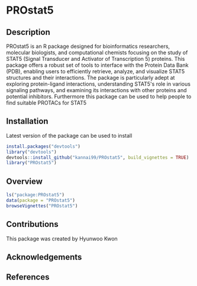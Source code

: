 # PROstat5

## Description

PROstat5 is an R package designed for bioinformatics researchers, molecular biologists, and computational chemists focusing on the study of STAT5 (Signal Transducer and Activator of Transcription 5) proteins. This package offers a robust set of tools to interface with the Protein Data Bank (PDB), enabling users to efficiently retrieve, analyze, and visualize STAT5 structures and their interactions. The package is particularly adept at exploring protein-ligand interactions, understanding STAT5's role in various signaling pathways, and examining its interactions with other proteins and potential inhibitors. Furthermore this package can be used to help people to find suitable PROTACs for STAT5

## Installation
Latest version of the package can be used to install

```r
install.packages("devtools")
library("devtools")
devtools::install_github("kannai99/PROstat5", build_vignettes = TRUE)
library("PROstat5")
```


## Overview

```r
ls("package:PROstat5")
data(package = "PROstat5")
browseVignettes("PROstat5")
```

## Contributions

This package was created by Hyunwoo Kwon

## Acknowledgements

## References
